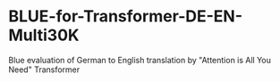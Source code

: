 # BLUE-for-Transformer-DE-EN-Multi30K
Blue evaluation of German to English translation by "Attention is All You Need" Transformer
